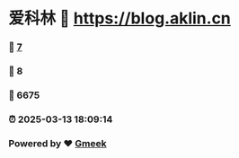 # 爱科林 :link: https://blog.aklin.cn 
### :page_facing_up: [7](https://blog.aklin.cn/tag.html) 
### :speech_balloon: 8 
### :hibiscus: 6675 
### :alarm_clock: 2025-03-13 18:09:14 
### Powered by :heart: [Gmeek](https://github.com/Meekdai/Gmeek)
